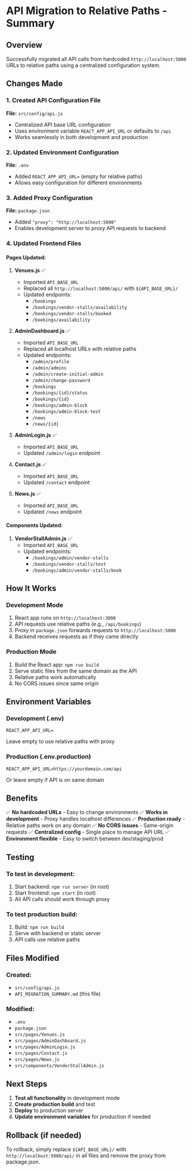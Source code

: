 # API Migration to Relative Paths - Summary

## Overview
Successfully migrated all API calls from hardcoded `http://localhost:5000` URLs to relative paths using a centralized configuration system.

## Changes Made

### 1. Created API Configuration File
**File:** `src/config/api.js`
- Centralized API base URL configuration
- Uses environment variable `REACT_APP_API_URL` or defaults to `/api`
- Works seamlessly in both development and production

### 2. Updated Environment Configuration
**File:** `.env`
- Added `REACT_APP_API_URL=` (empty for relative paths)
- Allows easy configuration for different environments

### 3. Added Proxy Configuration
**File:** `package.json`
- Added `"proxy": "http://localhost:5000"`
- Enables development server to proxy API requests to backend

### 4. Updated Frontend Files

#### Pages Updated:
1. **Venues.js** ✅
   - Imported `API_BASE_URL`
   - Replaced all `http://localhost:5000/api/` with `${API_BASE_URL}/`
   - Updated endpoints:
     - `/bookings`
     - `/bookings/vendor-stalls/availability`
     - `/bookings/vendor-stalls/booked`
     - `/bookings/availability`

2. **AdminDashboard.js** ✅
   - Imported `API_BASE_URL`
   - Replaced all localhost URLs with relative paths
   - Updated endpoints:
     - `/admin/profile`
     - `/admin/admins`
     - `/admin/create-initial-admin`
     - `/admin/change-password`
     - `/bookings`
     - `/bookings/{id}/status`
     - `/bookings/{id}`
     - `/bookings/admin-block`
     - `/bookings/admin-block-test`
     - `/news`
     - `/news/{id}`

3. **AdminLogin.js** ✅
   - Imported `API_BASE_URL`
   - Updated `/admin/login` endpoint

4. **Contact.js** ✅
   - Imported `API_BASE_URL`
   - Updated `/contact` endpoint

5. **News.js** ✅
   - Imported `API_BASE_URL`
   - Updated `/news` endpoint

#### Components Updated:
1. **VendorStallAdmin.js** ✅
   - Imported `API_BASE_URL`
   - Updated endpoints:
     - `/bookings/admin/vendor-stalls`
     - `/bookings/vendor-stalls/test`
     - `/bookings/admin/vendor-stalls/book`

## How It Works

### Development Mode
1. React app runs on `http://localhost:3000`
2. API requests use relative paths (e.g., `/api/bookings`)
3. Proxy in `package.json` forwards requests to `http://localhost:5000`
4. Backend receives requests as if they came directly

### Production Mode
1. Build the React app: `npm run build`
2. Serve static files from the same domain as the API
3. Relative paths work automatically
4. No CORS issues since same origin

## Environment Variables

### Development (.env)
```
REACT_APP_API_URL=
```
Leave empty to use relative paths with proxy

### Production (.env.production)
```
REACT_APP_API_URL=https://yourdomain.com/api
```
Or leave empty if API is on same domain

## Benefits

✅ **No hardcoded URLs** - Easy to change environments
✅ **Works in development** - Proxy handles localhost differences
✅ **Production ready** - Relative paths work on any domain
✅ **No CORS issues** - Same-origin requests
✅ **Centralized config** - Single place to manage API URL
✅ **Environment flexible** - Easy to switch between dev/staging/prod

## Testing

### To test in development:
1. Start backend: `npm run server` (in root)
2. Start frontend: `npm start` (in root)
3. All API calls should work through proxy

### To test production build:
1. Build: `npm run build`
2. Serve with backend or static server
3. API calls use relative paths

## Files Modified

### Created:
- `src/config/api.js`
- `API_MIGRATION_SUMMARY.md` (this file)

### Modified:
- `.env`
- `package.json`
- `src/pages/Venues.js`
- `src/pages/AdminDashboard.js`
- `src/pages/AdminLogin.js`
- `src/pages/Contact.js`
- `src/pages/News.js`
- `src/components/VendorStallAdmin.js`

## Next Steps

1. **Test all functionality** in development mode
2. **Create production build** and test
3. **Deploy** to production server
4. **Update environment variables** for production if needed

## Rollback (if needed)

To rollback, simply replace `${API_BASE_URL}/` with `http://localhost:5000/api/` in all files and remove the proxy from package.json.
